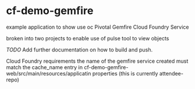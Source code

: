 # cf-demo-gemfire

example application to show use oc Pivotal Gemfire Cloud Foundry Service

broken into two projects to enable use of pulse tool to view objects

_TODO_
Add further documentation on how to build and push.

Cloud Foundry requirements 
the name of the gemfire service created must match the cache_name  entry in cf-demo-gemfire-web/src/main/resources/applicatin properties (this is currently attendee-repo)
